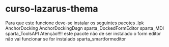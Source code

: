 # curso-lazarus-thema
Para que este funcione deve-se instalar os seguintes pacotes .lpk 
AnchorDocking
AnchorDockingDsgn
sparta_DockedFormEditor
sparta_MDI
sparta_ToolsAPI
Atenção!!!! este pacote não de ser instalado o form editor não vai funcionar se for instalado
sparta_smartformeditor
